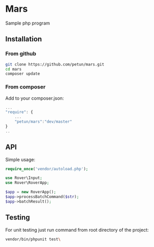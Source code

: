 # Mars
Sample php program

## Installation
### From github
```sh
git clone https://github.com/petun/mars.git
cd mars
composer update
```

### From composer
Add to your composer.json:
```javascript
...
"require": {
    ...
    "petun/mars":"dev/master"
}
..
```


## API
Simple usage:
```php
require_once('vendor/autoload.php');

use Rover\Input;
use Rover\RoverApp;

$app = new RoverApp();
$app->processBatchCommand($str);
$app->batchResult();
```


## Testing
For unit testing just run command from root directory of the project:
```sh
vendor/bin/phpunit test\
```